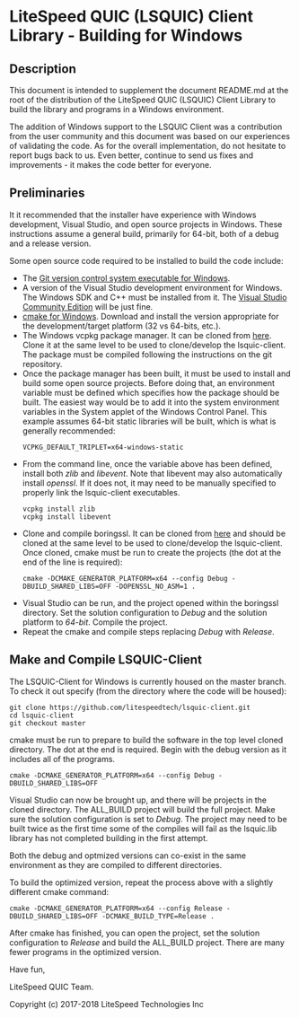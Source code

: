LiteSpeed QUIC (LSQUIC) Client Library - Building for Windows
=============================================================

Description
-----------

This document is intended to supplement the document README.md at the
root of the distribution of the LiteSpeed QUIC (LSQUIC) Client Library
to build the library and programs in a Windows environment.  

The addition of Windows support to the LSQUIC Client was a contribution 
from the user community and this document was based on our experiences
of validating the code.  As for the overall implementation, do not hesitate
to report bugs back to us.  Even better, continue to send us fixes and 
improvements - it makes the code better for everyone.


Preliminaries
-------------
It it recommended that the installer have experience with Windows development,
Visual Studio, and open source projects in Windows.  These instructions assume
a general build, primarily for 64-bit, both of a debug and a release version.

Some open source code required to be installed to build the code include:
   - The [Git version control system executable for Windows](https://git-scm.com/download/win).
   - A version of the Visual Studio development environment for Windows.  
     The Windows SDK and C++ must be installed from it.  The 
     [Visual Studio Community Edition](https://www.visualstudio.com/thank-you-downloading-visual-studio) will be just fine.
   - [cmake for Windows](https://cmake.org/download/).  Download and install the 
     version appropriate for the development/target platform (32 vs 64-bits, 
     etc.).
   - The Windows vcpkg package manager.  It can be cloned from [here](https://github.com/Microsoft/vcpkg).
     Clone it at the same level to be used to clone/develop the lsquic-client.
     The package must be compiled following the instructions on the git 
     repository.  
   - Once the package manager has been built, it must be used to install
     and build some open source projects.  Before doing that, an environment 
     variable must be defined which specifies how the package should be built.
     The easiest way would be to add it into the system environment variables
     in the System applet of the Windows Control Panel.  This example assumes 
     64-bit static libraries will be built, which is what is generally 
     recommended:
        ```
        VCPKG_DEFAULT_TRIPLET=x64-windows-static
        ```
   - From the command line, once the variable above has been defined, install
     both *zlib* and *libevent*.  Note that libevent may also automatically 
     install *openssl*.  If it does not, it may need to be manually specified 
     to properly link the lsquic-client executables.
        ```
        vcpkg install zlib
        vcpkg install libevent
        ```
   - Clone and compile boringssl.  It can be cloned from [here](https://boringssl.googlesource.com/boringssl) 
     and should be cloned at the same level to be used to clone/develop 
     the lsquic-client.  Once cloned, cmake must be run to create the projects 
     (the dot at the end of the line is required):
        ```
        cmake -DCMAKE_GENERATOR_PLATFORM=x64 --config Debug -DBUILD_SHARED_LIBS=OFF -DOPENSSL_NO_ASM=1 .
        ```
   - Visual Studio can be run, and the project opened within the boringssl
     directory.  Set the solution configuration to *Debug* and the solution 
     platform to *64-bit*.  Compile the project.
   - Repeat the cmake and compile steps replacing *Debug* with *Release*.

Make and Compile LSQUIC-Client
------------------------------

The LSQUIC-Client for Windows is currently housed on the master branch.  
To check it out specify (from the directory where the code will be housed):
   ```
   git clone https://github.com/litespeedtech/lsquic-client.git
   cd lsquic-client
   git checkout master
   ```

cmake must be run to prepare to build the software in the top level
cloned directory.  The dot at the end is required.  Begin with the debug
version as it includes all of the programs.
   ```
   cmake -DCMAKE_GENERATOR_PLATFORM=x64 --config Debug -DBUILD_SHARED_LIBS=OFF
   ```

Visual Studio can now be brought up, and there will be projects in the
cloned directory.  The ALL_BUILD project will build the full project.
Make sure the solution configuration is set to *Debug*.  The project may
need to be built twice as the first time some of the compiles will fail
as the lsquic.lib library has not completed building in the first attempt.

Both the debug and optmized versions can co-exist in the same 
environment as they are compiled to different directories.

To build the optimized version, repeat the process above with a slightly
different cmake command:
   ```
   cmake -DCMAKE_GENERATOR_PLATFORM=x64 --config Release -DBUILD_SHARED_LIBS=OFF -DCMAKE_BUILD_TYPE=Release .
   ```

After cmake has finished, you can open the project, set the solution 
configuration to *Release* and build the ALL_BUILD project.  There are 
many fewer programs in the optimized version.

Have fun,

LiteSpeed QUIC Team.

Copyright (c) 2017-2018 LiteSpeed Technologies Inc
